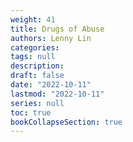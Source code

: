 ```yaml
---
weight: 41
title: Drugs of Abuse
authors: Lenny Lin
categories: 
tags: null
description: 
draft: false
date: "2022-10-11"
lastmod: "2022-10-11"
series: null
toc: true
bookCollapseSection: true
---
```



